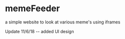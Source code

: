 # memeFeeder
a simple website to look at various meme's using iframes

Update 11/6/18
-- added UI design